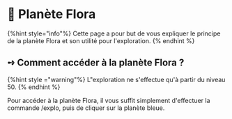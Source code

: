 # 🌳 Planète Flora

  {%hint style="info"%}
  Cette page a pour but de vous expliquer le principe de la planète Flora et son utilité pour l'exploration.
  {% endhint %}

  ## **➺** Comment accéder à la planète Flora ?

  {%hint style ="warning"%}
  L"exploration ne s'effectue qu'à partir du niveau 50.
  {% endhint %}

  Pour accéder à la planète Flora, il vous suffit simplement d'effectuer la commande /explo, puis de cliquer sur la planète bleue.
